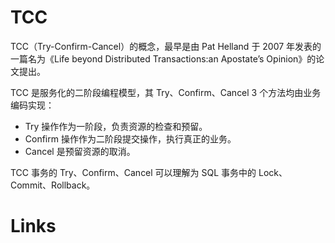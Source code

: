 # TCC

TCC（Try-Confirm-Cancel）的概念，最早是由 Pat Helland 于 2007 年发表的一篇名为《Life beyond Distributed Transactions:an Apostate’s Opinion》的论文提出。

TCC 是服务化的二阶段编程模型，其 Try、Confirm、Cancel 3 个方法均由业务编码实现：

- Try 操作作为一阶段，负责资源的检查和预留。
- Confirm 操作作为二阶段提交操作，执行真正的业务。
- Cancel 是预留资源的取消。

TCC 事务的 Try、Confirm、Cancel 可以理解为 SQL 事务中的 Lock、Commit、Rollback。

# Links

